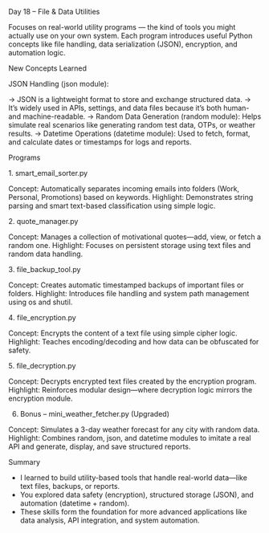 Day 18 – File & Data Utilities

Focuses on real-world utility programs — the kind of tools you might actually use on your own system.
Each program introduces useful Python concepts like file handling, data serialization (JSON), encryption, and automation logic.

New Concepts Learned

JSON Handling (json module):

-> JSON is a lightweight format to store and exchange structured data.
-> It’s widely used in APIs, settings, and data files because it’s both human- and machine-readable.
-> Random Data Generation (random module):
     Helps simulate real scenarios like generating random test data, OTPs, or weather results.
-> Datetime Operations (datetime module):
     Used to fetch, format, and calculate dates or timestamps for logs and reports.

Programs

1️. smart_email_sorter.py

Concept: Automatically separates incoming emails into folders (Work, Personal, Promotions) based on keywords.
Highlight: Demonstrates string parsing and smart text-based classification using simple logic.

2️. quote_manager.py

Concept: Manages a collection of motivational quotes—add, view, or fetch a random one.
Highlight: Focuses on persistent storage using text files and random data handling.

3️. file_backup_tool.py

Concept: Creates automatic timestamped backups of important files or folders.
Highlight: Introduces file handling and system path management using os and shutil.

4️. file_encryption.py

Concept: Encrypts the content of a text file using simple cipher logic.
Highlight: Teaches encoding/decoding and how data can be obfuscated for safety.

5️. file_decryption.py

Concept: Decrypts encrypted text files created by the encryption program.
Highlight: Reinforces modular design—where decryption logic mirrors the encryption module.

6. Bonus – mini_weather_fetcher.py (Upgraded)

Concept: Simulates a 3-day weather forecast for any city with random data.
Highlight: Combines random, json, and datetime modules to imitate a real API and generate, display, and save structured reports.

Summary

* I learned to build utility-based tools that handle real-world data—like text files, backups, or reports.
* You explored data safety (encryption), structured storage (JSON), and automation (datetime + random).
* These skills form the foundation for more advanced applications like data analysis, API integration, and system automation.
